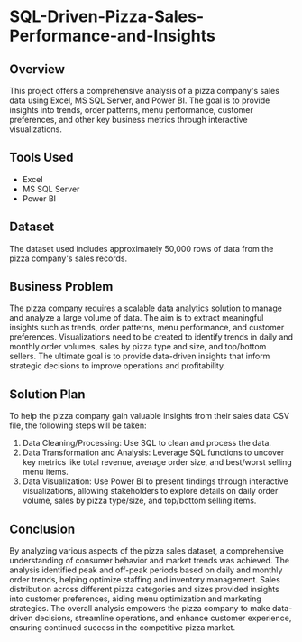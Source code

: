 # SQL-Driven-Pizza-Sales-Performance-and-Insights

## Overview

This project offers a comprehensive analysis of a pizza company's sales data using Excel, MS SQL Server, and Power BI. The goal is to provide insights into trends, order patterns, menu performance, customer preferences, and other key business metrics through interactive visualizations.

## Tools Used

<ul>
    <li>Excel</li>
    <li>MS SQL Server</li>
    <li>Power BI</li>
</ul>


## Dataset

The dataset used includes approximately 50,000 rows of data from the pizza company's sales records.

## Business Problem

The pizza company requires a scalable data analytics solution to manage and analyze a large volume of data. The aim is to extract meaningful insights such as trends, order patterns, menu performance, and customer preferences. Visualizations need to be created to identify trends in daily and monthly order volumes, sales by pizza type and size, and top/bottom sellers. The ultimate goal is to provide data-driven insights that inform strategic decisions to improve operations and profitability.

## Solution Plan

To help the pizza company gain valuable insights from their sales data CSV file, the following steps will be taken:

<ol>
    <li>Data Cleaning/Processing: Use SQL to clean and process the data.</li>
    <li>Data Transformation and Analysis: Leverage SQL functions to uncover key metrics like total revenue, average order size, and best/worst selling menu items.</li>
    <li>Data Visualization: Use Power BI to present findings through interactive visualizations, allowing stakeholders to explore details on daily order volume, sales by pizza type/size, and top/bottom selling items.</li>
</ol>


## Conclusion

By analyzing various aspects of the pizza sales dataset, a comprehensive understanding of consumer behavior and market trends was achieved. The analysis identified peak and off-peak periods based on daily and monthly order trends, helping optimize staffing and inventory management. Sales distribution across different pizza categories and sizes provided insights into customer preferences, aiding menu optimization and marketing strategies. The overall analysis empowers the pizza company to make data-driven decisions, streamline operations, and enhance customer experience, ensuring continued success in the competitive pizza market.
